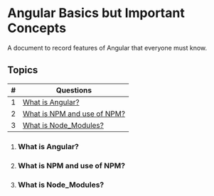 # Angular Basics but Important Concepts

A document to record features of Angular that everyone must know.

## Topics
| # | Questions |
| - | ------ |
| 1 | [What is Angular?](#what-is-angular) |
| 2 | [What is NPM and use of NPM?](#what-is-npm-and-use-of-npm) |
| 3 | [What is Node_Modules?](#what-is-node_modules) |

 
1. ### What is Angular?

2. ### What is NPM and use of NPM?

3. ### What is Node_Modules?
